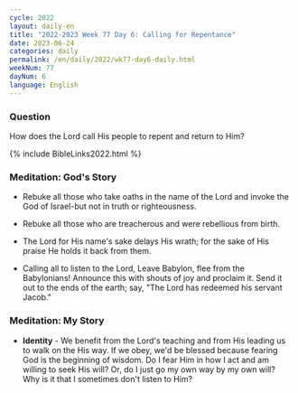 ```yaml
---
cycle: 2022
layout: daily-en
title: "2022-2023 Week 77 Day 6: Calling for Repentance"
date: 2023-06-24
categories: daily
permalink: /en/daily/2022/wk77-day6-daily.html
weekNum: 77
dayNum: 6
language: English
---
```


### Question     
How does the Lord call His people to repent and return to Him?

{% include BibleLinks2022.html %} 

### Meditation: God's Story   
+ Rebuke all those who take oaths in the name of the Lord and invoke the God of Israel-but not in truth or righteousness. 

+ Rebuke all those who are treacherous and were rebellious from birth. 

+ The Lord for His name's sake delays His wrath; for the sake of His praise He holds it back from them. 

+ Calling all to listen to the Lord, Leave Babylon, flee from the Babylonians! Announce this with shouts of joy and proclaim it. Send it out to the ends of the earth; say, "The Lord has redeemed his servant Jacob." 

### Meditation: My Story   
+ **Identity** - We benefit from the Lord's teaching and from His leading us to walk on the His way. If we obey, we'd be blessed because fearing God is the beginning of wisdom. Do I fear Him in how I act and am willing to seek His will? Or, do I just go my own way by my own will? Why is it that I sometimes don't listen to Him? 
